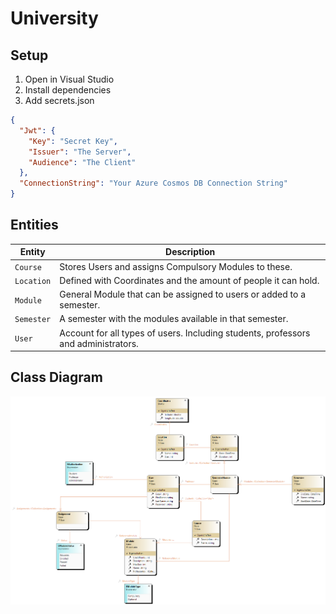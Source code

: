 # University

## Setup
1. Open in Visual Studio
2. Install dependencies
3. Add secrets.json

```json
{
  "Jwt": {
    "Key": "Secret Key",
    "Issuer": "The Server",
    "Audience": "The Client"
  },
  "ConnectionString": "Your Azure Cosmos DB Connection String"
}
```

## Entities
| Entity | Description |
| --- | --- |
| `Course` | Stores Users and assigns Compulsory Modules to these. |
| `Location` | Defined with Coordinates and the amount of people it can hold. |
| `Module` | General Module that can be assigned to users or added to a semester. |
| `Semester` | A semester with the modules available in that semester. |
| `User` | Account for all types of users. Including students, professors and administrators. |

## Class Diagram
![Class Diagram](Diagram.png)